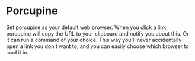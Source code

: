 # Porcupine

Set porcupine as your default web browser. When you click a link, porcupine will copy the URL to your clipboard and notify you about this. Or it can run a command of your choice. This way you'll never accidentally open a link you don't want to, and you can easily choose which browser to load it in.

